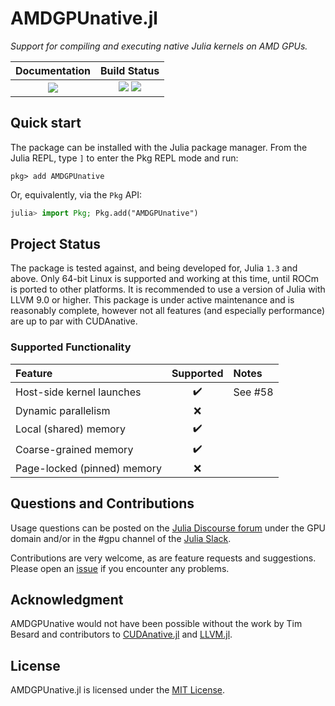 # AMDGPUnative.jl

*Support for compiling and executing native Julia kernels on AMD GPUs.*

| **Documentation**                                                       | **Build Status**                                              |
|:---------------------------------------:|:-------------------------------------------------------------:|
| [![][docs-master-img]][docs-master-url] | [![][gitlab-img]][gitlab-url] [![][codecov-img]][codecov-url] |

[gitlab-img]: https://gitlab.com/JuliaGPU/AMDGPUnative.jl/badges/master/pipeline.svg
[gitlab-url]: https://gitlab.com/JuliaGPU/AMDGPUnative.jl/commits/master

[codecov-img]: https://codecov.io/gh/JuliaGPU/AMDGPUnative.jl/branch/master/graph/badge.svg
[codecov-url]: https://codecov.io/gh/JuliaGPU/AMDGPUnative.jl

[docs-master-img]: https://img.shields.io/badge/docs-master-blue.svg
[docs-master-url]: https://juliagpu.gitlab.io/AMDGPUnative.jl/



## Quick start

The package can be installed with the Julia package manager.
From the Julia REPL, type `]` to enter the Pkg REPL mode and run:

```
pkg> add AMDGPUnative
```

Or, equivalently, via the `Pkg` API:

```julia
julia> import Pkg; Pkg.add("AMDGPUnative")
```


## Project Status

The package is tested against, and being developed for, Julia `1.3` and above.
Only 64-bit Linux is supported and working at this time, until ROCm is ported
to other platforms. It is recommended to use a version of Julia with LLVM 9.0
or higher.  This package is under active maintenance and is reasonably
complete, however not all features (and especially performance) are up to par
with CUDAnative.

### Supported Functionality

| Feature | Supported | Notes |
|:---|:---:|:---|
| Host-side kernel launches | :heavy_check_mark: | See #58 |
| Dynamic parallelism | :x: |
| Local (shared) memory | :heavy_check_mark: |
| Coarse-grained memory | :heavy_check_mark: |
| Page-locked (pinned) memory | :x: |

## Questions and Contributions

Usage questions can be posted on the [Julia Discourse
forum](https://discourse.julialang.org/c/domain/gpu) under the GPU domain and/or in the #gpu
channel of the [Julia Slack](https://julialang.org/community/).

Contributions are very welcome, as are feature requests and suggestions. Please open an
[issue](https://github.com/JuliaGPU/AMDGPUnative.jl/issues) if you encounter any problems.

## Acknowledgment

AMDGPUnative would not have been possible without the work by Tim Besard and
contributors to [CUDAnative.jl](https://github.com/JuliaGPU/CUDAnative.jl) and
[LLVM.jl](https://github.com/maleadt/LLVM.jl).

## License

AMDGPUnative.jl is licensed under the [MIT License](LICENSE.md).
